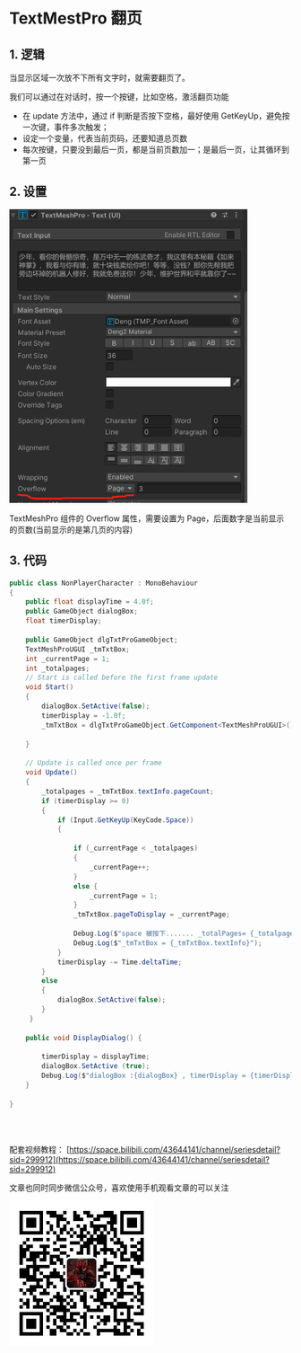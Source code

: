 # TextMestPro 翻页

## 1. 逻辑

当显示区域一次放不下所有文字时，就需要翻页了。

我们可以通过在对话时，按一个按键，比如空格，激活翻页功能

- 在 update 方法中，通过 if 判断是否按下空格，最好使用 GetKeyUp，避免按一次键，事件多次触发；
- 设定一个变量，代表当前页码，还要知道总页数
- 每次按键，只要没到最后一页，都是当前页数加一；是最后一页，让其循环到第一页

## 2. 设置

![](../../imgs/unity_tmp_paging.png)

TextMeshPro 组件的 Overflow 属性，需要设置为 Page，后面数字是当前显示的页数(当前显示的是第几页的内容)

## 3. 代码

```C#
public class NonPlayerCharacter : MonoBehaviour
{
    public float displayTime = 4.0f;
    public GameObject dialogBox;
    float timerDisplay;

    public GameObject dlgTxtProGameObject;
    TextMeshProUGUI _tmTxtBox;
    int _currentPage = 1;
    int _totalpages;
    // Start is called before the first frame update
    void Start()
    {
        dialogBox.SetActive(false);
        timerDisplay = -1.0f;
        _tmTxtBox = dlgTxtProGameObject.GetComponent<TextMeshProUGUI>();

    }

    // Update is called once per frame
    void Update()
    {
        _totalpages = _tmTxtBox.textInfo.pageCount;
        if (timerDisplay >= 0)
        {
            if (Input.GetKeyUp(KeyCode.Space))
            {

                if (_currentPage < _totalpages)
                {
                    _currentPage++;
                }
                else {
                    _currentPage = 1;
                }
                _tmTxtBox.pageToDisplay = _currentPage;

                Debug.Log($"space 被按下....... _totalPages= {_totalpages},  pageToDisplay = { _tmTxtBox.pageToDisplay}; _currentPage = {_currentPage}");
                Debug.Log($"_tmTxtBox = {_tmTxtBox.textInfo}");
            }
            timerDisplay -= Time.deltaTime;
        }
        else
        {
            dialogBox.SetActive(false);
        }
     }

    public void DisplayDialog() {

        timerDisplay = displayTime;
        dialogBox.SetActive (true);
        Debug.Log($"dialogBox :{dialogBox} , timerDisplay = {timerDisplay}");
    }

}
```

</br>
</hr>
</br>

配套视频教程：
[https://space.bilibili.com/43644141/channel/seriesdetail?sid=299912](https://space.bilibili.com/43644141/channel/seriesdetail?sid=299912)

文章也同时同步微信公众号，喜欢使用手机观看文章的可以关注

![](../../imgs/微信公众号二维码.jpg)
